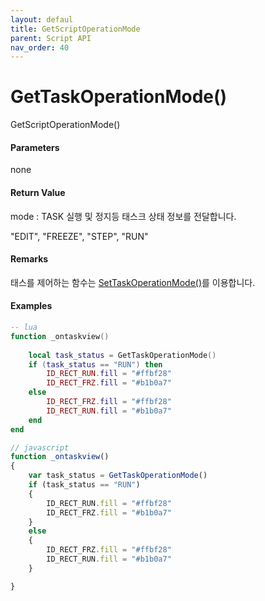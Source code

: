 ```yaml
---
layout: defaul
title: GetScriptOperationMode
parent: Script API
nav_order: 40
---
```

# GetTaskOperationMode\(\)

GetScriptOperationMode\(\)

#### Parameters

none

#### Return Value

mode : TASK 실행 및 정지등 태스크 상태 정보를 전달합니다.

"EDIT", "FREEZE", "STEP", "RUN"

#### Remarks

태스를 제어하는 함수는 [SetTaskOperationMode\(\)](/ScriptAPI/SetTaskOperationMode.html)를 이용합니다.

#### Examples

```lua
-- lua
function _ontaskview()
	
	local task_status = GetTaskOperationMode()
	if (task_status == "RUN") then
		ID_RECT_RUN.fill = "#ffbf28"
		ID_RECT_FRZ.fill = "#b1b0a7"
	else
		ID_RECT_FRZ.fill = "#ffbf28"
		ID_RECT_RUN.fill = "#b1b0a7"
	end
end
```

```js
// javascript
function _ontaskview()
{	
	var task_status = GetTaskOperationMode()
	if (task_status == "RUN")
	{
		ID_RECT_RUN.fill = "#ffbf28"
		ID_RECT_FRZ.fill = "#b1b0a7"
	}
	else
	{
		ID_RECT_FRZ.fill = "#ffbf28"
		ID_RECT_RUN.fill = "#b1b0a7"
	}

}
```

#### 



